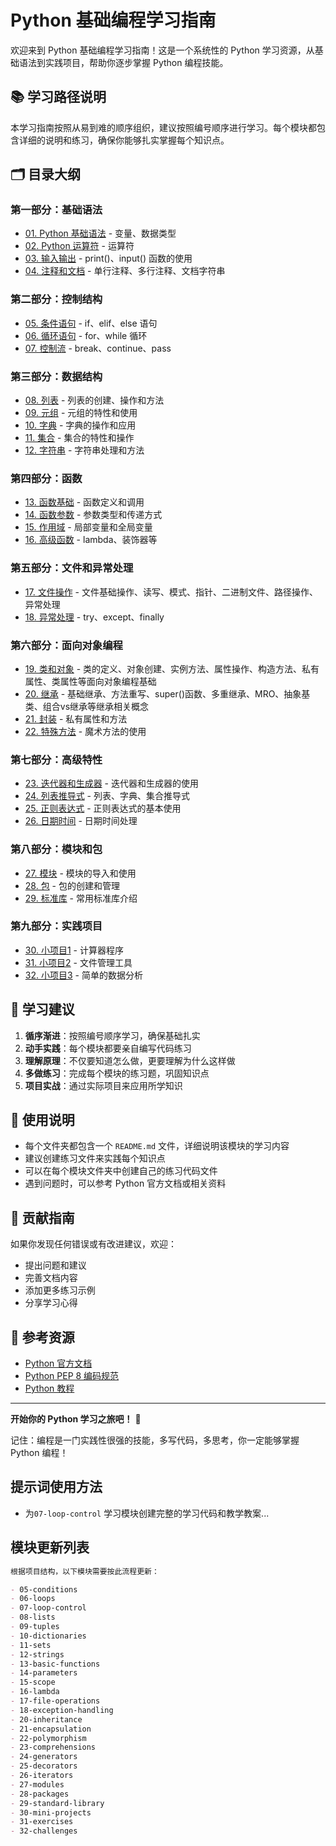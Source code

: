 # Python 基础编程学习指南

欢迎来到 Python 基础编程学习指南！这是一个系统性的 Python 学习资源，从基础语法到实践项目，帮助你逐步掌握 Python 编程技能。

## 📚 学习路径说明

本学习指南按照从易到难的顺序组织，建议按照编号顺序进行学习。每个模块都包含详细的说明和练习，确保你能够扎实掌握每个知识点。

## 🗂️ 目录大纲

### 第一部分：基础语法
- [01. Python 基础语法](./01-variables-and-types/README.md) - 变量、数据类型
- [02. Python 运算符](./02-operators/README.md) - 运算符
- [03. 输入输出](./03-input-output/README.md) - print()、input() 函数的使用
- [04. 注释和文档](./04-comments/README.md) - 单行注释、多行注释、文档字符串

### 第二部分：控制结构
- [05. 条件语句](./05-conditionals/README.md) - if、elif、else 语句
- [06. 循环语句](./06-loops/README.md) - for、while 循环
- [07. 控制流](./07-control-flow/README.md) - break、continue、pass

### 第三部分：数据结构
- [08. 列表](./08-lists/README.md) - 列表的创建、操作和方法
- [09. 元组](./09-tuples/README.md) - 元组的特性和使用
- [10. 字典](./10-dictionaries/README.md) - 字典的操作和应用
- [11. 集合](./11-sets/README.md) - 集合的特性和操作
- [12. 字符串](./12-strings/README.md) - 字符串处理和方法

### 第四部分：函数
- [13. 函数基础](./13-functions-basic/README.md) - 函数定义和调用
- [14. 函数参数](./14-function-params/README.md) - 参数类型和传递方式
- [15. 作用域](./15-scope/README.md) - 局部变量和全局变量
- [16. 高级函数](./16-advanced-functions/README.md) - lambda、装饰器等

### 第五部分：文件和异常处理
- [17. 文件操作](./17-file-operations/README.md) - 文件基础操作、读写、模式、指针、二进制文件、路径操作、异常处理
- [18. 异常处理](./18-exception-handling/README.md) - try、except、finally

### 第六部分：面向对象编程
- [19. 类和对象](./19-classes-objects/README.md) - 类的定义、对象创建、实例方法、属性操作、构造方法、私有属性、类属性等面向对象编程基础
- [20. 继承](./20-inheritance/README.md) - 基础继承、方法重写、super()函数、多重继承、MRO、抽象基类、组合vs继承等继承相关概念
- [21. 封装](./21-encapsulation/README.md) - 私有属性和方法
- [22. 特殊方法](./22-special-methods/README.md) - 魔术方法的使用

### 第七部分：高级特性
- [23. 迭代器和生成器](./23-iterators-generators/README.md) - 迭代器和生成器的使用
- [24. 列表推导式](./24-comprehensions/README.md) - 列表、字典、集合推导式
- [25. 正则表达式](./25-regex/README.md) - 正则表达式的基本使用
- [26. 日期时间](./26-datetime/README.md) - 日期时间处理

### 第八部分：模块和包
- [27. 模块](./27-modules/README.md) - 模块的导入和使用
- [28. 包](./28-packages/README.md) - 包的创建和管理
- [29. 标准库](./29-standard-library/README.md) - 常用标准库介绍

### 第九部分：实践项目
- [30. 小项目1](./30-project1/README.md) - 计算器程序
- [31. 小项目2](./31-project2/README.md) - 文件管理工具
- [32. 小项目3](./32-project3/README.md) - 简单的数据分析

## 🎯 学习建议

1. **循序渐进**：按照编号顺序学习，确保基础扎实
2. **动手实践**：每个模块都要亲自编写代码练习
3. **理解原理**：不仅要知道怎么做，更要理解为什么这样做
4. **多做练习**：完成每个模块的练习题，巩固知识点
5. **项目实战**：通过实际项目来应用所学知识

## 📝 使用说明

- 每个文件夹都包含一个 `README.md` 文件，详细说明该模块的学习内容
- 建议创建练习文件来实践每个知识点
- 可以在每个模块文件夹中创建自己的练习代码文件
- 遇到问题时，可以参考 Python 官方文档或相关资料

## 🤝 贡献指南

如果你发现任何错误或有改进建议，欢迎：
- 提出问题和建议
- 完善文档内容
- 添加更多练习示例
- 分享学习心得

## 📖 参考资源

- [Python 官方文档](https://docs.python.org/3/)
- [Python PEP 8 编码规范](https://www.python.org/dev/peps/pep-0008/)
- [Python 教程](https://docs.python.org/3/tutorial/)

---

**开始你的 Python 学习之旅吧！** 🚀

记住：编程是一门实践性很强的技能，多写代码，多思考，你一定能够掌握 Python 编程！

## 提示词使用方法

- 为`07-loop-control` 学习模块创建完整的学习代码和教学教案...


## 模块更新列表

``` markdown
根据项目结构，以下模块需要按此流程更新：

- 05-conditions
- 06-loops
- 07-loop-control
- 08-lists
- 09-tuples
- 10-dictionaries
- 11-sets
- 12-strings
- 13-basic-functions
- 14-parameters
- 15-scope
- 16-lambda
- 17-file-operations
- 18-exception-handling
- 20-inheritance
- 21-encapsulation
- 22-polymorphism
- 23-comprehensions
- 24-generators
- 25-decorators
- 26-iterators
- 27-modules
- 28-packages
- 29-standard-library
- 30-mini-projects
- 31-exercises
- 32-challenges
```